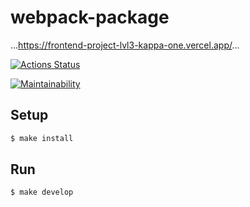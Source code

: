 # webpack-package

...https://frontend-project-lvl3-kappa-one.vercel.app/...

[![Actions Status](https://github.com/Iryna87/frontend-project-lvl3/workflows/hexlet-check/badge.svg)](https://github.com/Iryna87/frontend-project-lvl3/actions)

[![Maintainability](https://api.codeclimate.com/v1/badges/8966e906eb546cda89ef/maintainability)](https://codeclimate.com/github/Iryna87/frontend-project-lvl3/maintainability)


## Setup

```sh
$ make install
```

## Run

```sh
$ make develop
```
